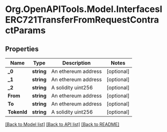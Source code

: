 # Org.OpenAPITools.Model.InterfacesIERC721TransferFromRequestContractParams

## Properties

Name | Type | Description | Notes
------------ | ------------- | ------------- | -------------
**_0** | **string** | An ethereum address | [optional] 
**_1** | **string** | An ethereum address | [optional] 
**_2** | **string** | A solidity uint256 | [optional] 
**From** | **string** | An ethereum address | [optional] 
**To** | **string** | An ethereum address | [optional] 
**TokenId** | **string** | A solidity uint256 | [optional] 

[[Back to Model list]](../README.md#documentation-for-models) [[Back to API list]](../README.md#documentation-for-api-endpoints) [[Back to README]](../README.md)

